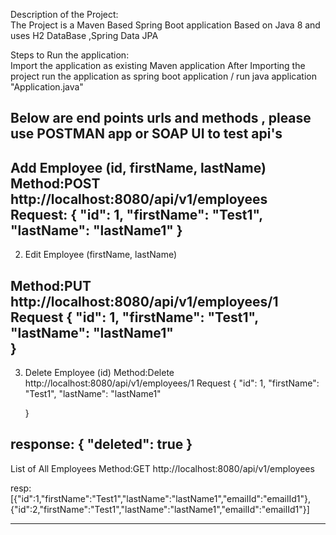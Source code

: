 Description of the Project:		
	The Project is a Maven Based Spring Boot application Based on Java 8 and uses H2 DataBase ,Spring Data JPA
	
Steps to Run the application:			
	Import the application as existing Maven application
	After Importing the project run the application as spring boot application / run java application "Application.java"
	
Below are end points urls and methods , please use POSTMAN app or SOAP UI to test api's
---------------------------------------------------------------------------------------------------------
Add Employee (id, firstName, lastName)	
Method:POST
	http://localhost:8080/api/v1/employees
Request:
	{
	"id": 1,
	"firstName": "Test1",
	"lastName": "lastName1"
	}
----------------------------------------------------------------------------------------------------------
2. Edit Employee (firstName, lastName)

Method:PUT
	http://localhost:8080/api/v1/employees/1
Request
	{
		"id": 1,
		"firstName": "Test1",
		"lastName": "lastName1"   
	}
-----------------------------------------------------------------------------------------------------------
3. Delete Employee (id)
Method:Delete
	http://localhost:8080/api/v1/employees/1
Request
	{
		"id": 1,
		"firstName": "Test1",
		"lastName": "lastName1"
	   
	}

response:
{
    "deleted": true
}
--------------------------------------------------------------------------------------------------------------
List of All Employees
Method:GET
	http://localhost:8080/api/v1/employees

resp:
	[{"id":1,"firstName":"Test1","lastName":"lastName1","emailId":"emailId1"},{"id":2,"firstName":"Test1","lastName":"lastName1","emailId":"emailId1"}]

---------------------------------------------------------------------------------------------------------------
